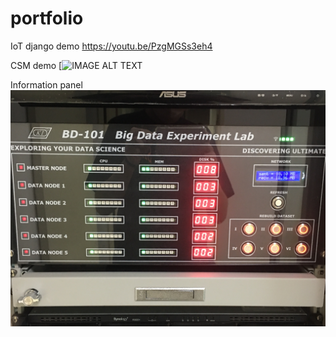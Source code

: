 # portfolio

IoT django demo
https://youtu.be/PzgMGSs3eh4

CSM demo
[![IMAGE ALT TEXT](https://youtu.be/Spj1i6DlBkw)

Information panel
![image](https://github.com/krabondle/portfolio/blob/master/Information_panel/demo.JPG)
